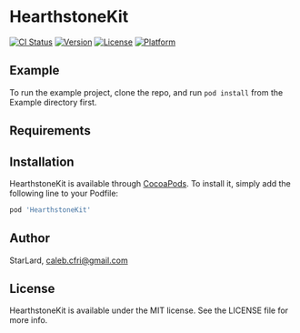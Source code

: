# HearthstoneKit

[![CI Status](https://img.shields.io/travis/StarLard/HearthstoneKit.svg?style=flat)](https://travis-ci.org/StarLard/HearthstoneKit)
[![Version](https://img.shields.io/cocoapods/v/HearthstoneKit.svg?style=flat)](https://cocoapods.org/pods/HearthstoneKit)
[![License](https://img.shields.io/cocoapods/l/HearthstoneKit.svg?style=flat)](https://cocoapods.org/pods/HearthstoneKit)
[![Platform](https://img.shields.io/cocoapods/p/HearthstoneKit.svg?style=flat)](https://cocoapods.org/pods/HearthstoneKit)

## Example

To run the example project, clone the repo, and run `pod install` from the Example directory first.

## Requirements

## Installation

HearthstoneKit is available through [CocoaPods](https://cocoapods.org). To install
it, simply add the following line to your Podfile:

```ruby
pod 'HearthstoneKit'
```

## Author

StarLard, caleb.cfri@gmail.com

## License

HearthstoneKit is available under the MIT license. See the LICENSE file for more info.
